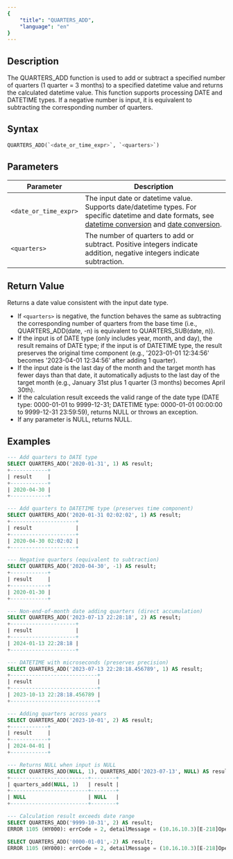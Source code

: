 ```yaml
---
{
    "title": "QUARTERS_ADD",
    "language": "en"
}
---
```


## Description

The QUARTERS_ADD function is used to add or subtract a specified number of quarters (1 quarter = 3 months) to a specified datetime value and returns the calculated datetime value. This function supports processing DATE and DATETIME types. If a negative number is input, it is equivalent to subtracting the corresponding number of quarters.

## Syntax

```sql
QUARTERS_ADD(`<date_or_time_expr>`, `<quarters>`)
```

## Parameters

| Parameter | Description |
| --------- | ----------- |
| `<date_or_time_expr>` | The input date or datetime value. Supports date/datetime types. For specific datetime and date formats, see [datetime conversion](../../../../../docs/sql-manual/basic-element/sql-data-types/conversion/datetime-conversion) and [date conversion](../../../../../docs/sql-manual/basic-element/sql-data-types/conversion/date-conversion). |
| `<quarters>` | The number of quarters to add or subtract. Positive integers indicate addition, negative integers indicate subtraction. |

## Return Value

Returns a date value consistent with the input date type.
- If `<quarters>` is negative, the function behaves the same as subtracting the corresponding number of quarters from the base time (i.e., QUARTERS_ADD(date, -n) is equivalent to QUARTERS_SUB(date, n)).
- If the input is of DATE type (only includes year, month, and day), the result remains of DATE type; if the input is of DATETIME type, the result preserves the original time component (e.g., '2023-01-01 12:34:56' becomes '2023-04-01 12:34:56' after adding 1 quarter).
- If the input date is the last day of the month and the target month has fewer days than that date, it automatically adjusts to the last day of the target month (e.g., January 31st plus 1 quarter (3 months) becomes April 30th).
- If the calculation result exceeds the valid range of the date type (DATE type: 0000-01-01 to 9999-12-31; DATETIME type: 0000-01-01 00:00:00 to 9999-12-31 23:59:59), returns NULL or throws an exception.
- If any parameter is NULL, returns NULL.

## Examples

```sql
--- Add quarters to DATE type
SELECT QUARTERS_ADD('2020-01-31', 1) AS result;
+------------+
| result     |
+------------+
| 2020-04-30 |
+------------+

--- Add quarters to DATETIME type (preserves time component)
SELECT QUARTERS_ADD('2020-01-31 02:02:02', 1) AS result;
+---------------------+
| result              |
+---------------------+
| 2020-04-30 02:02:02 |
+---------------------+

--- Negative quarters (equivalent to subtraction)
SELECT QUARTERS_ADD('2020-04-30', -1) AS result;
+------------+
| result     |
+------------+
| 2020-01-30 |
+------------+

--- Non-end-of-month date adding quarters (direct accumulation)
SELECT QUARTERS_ADD('2023-07-13 22:28:18', 2) AS result;
+---------------------+
| result              |
+---------------------+
| 2024-01-13 22:28:18 |
+---------------------+

--- DATETIME with microseconds (preserves precision)
SELECT QUARTERS_ADD('2023-07-13 22:28:18.456789', 1) AS result;
+----------------------------+
| result                     |
+----------------------------+
| 2023-10-13 22:28:18.456789 |
+----------------------------+

--- Adding quarters across years
SELECT QUARTERS_ADD('2023-10-01', 2) AS result;
+------------+
| result     |
+------------+
| 2024-04-01 |
+------------+

--- Returns NULL when input is NULL
SELECT QUARTERS_ADD(NULL, 1), QUARTERS_ADD('2023-07-13', NULL) AS result;
+-------------------------+--------+
| quarters_add(NULL, 1)   | result |
+-------------------------+--------+
| NULL                    | NULL   |
+-------------------------+--------+

--- Calculation result exceeds date range
SELECT QUARTERS_ADD('9999-10-31', 2) AS result;
ERROR 1105 (HY000): errCode = 2, detailMessage = (10.16.10.3)[E-218]Operation quarters_add of 9999-10-31, 2 out of range

SELECT QUARTERS_ADD('0000-01-01',-2) AS result;
ERROR 1105 (HY000): errCode = 2, detailMessage = (10.16.10.3)[E-218]Operation quarters_add of 0000-01-01, -2 out of range
```